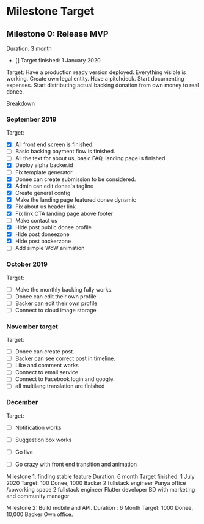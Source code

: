 # Milestone Target

## Milestone 0: Release MVP
Duration: 3 month
- [] Target finished: 1 January 2020

Target: Have a production ready version deployed. Everything visible is working. 
Create own legal entity. Have a pitchdeck. Start documenting expenses. Start distributing actual backing donation from own money to real donee.

Breakdown
### September 2019

Target:
- [x] All front end screen is finished.
- [ ] Basic backing payment flow is finished.
- [ ] All the text for about us, basic FAQ, landing page is finished.
- [x] Deploy alpha.backer.id 
- [ ] Fix template generator
- [x] Donee can create submission to be considered.
- [x] Admin can edit donee's tagline
- [x] Create general config
- [x] Make the landing page featured donee dynamic
- [x] Fix about us header link
- [x] Fix link CTA landing page above footer 
- [ ] Make contact us 
- [x] Hide post public donee profile
- [x] Hide post doneezone
- [x] Hide post backerzone
- [ ] Add simple WoW animation

### October 2019

Target:
- [ ] Make the monthly backing fully works.
- [ ] Donee can edit their own profile
- [ ] Backer can edit their own profile
- [ ] Connect to cloud image storage

### November target

Target:
- [ ] Donee can create post.
- [ ] Backer can see correct post in timeline.
- [ ] Like and comment works
- [ ] Connect to email service
- [ ] Connect to Facebook login and google.
- [ ] all multilang translation are finished

### December

Target:
- [ ] Notification works
- [ ] Suggestion box works
- [ ] Go live
- [ ] Go crazy with front end transition and animation


Milestone 1: finding stable feature
Duration: 6 month
Target finished: 1  July 2020
Target: 100 Donee, 1000 Backer
2 fullstack engineer
Punya office /coworking space
2 fullstack engineer
Flutter developer
BD with marketing and community manager


Milestone 2: Build mobile and API.
Duration : 6 Month
Target: 1000 Donee, 10,000 Backer
Own office.
